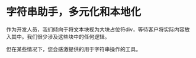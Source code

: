 # 字符串助手，多元化和本地化

作为开发人员，我们倾向于将文本块视为大块占位符div，等待客户将实际内容放入其中。我们很少涉及这些块中的任何逻辑。

但在某些情况下，您会感激提供的用于字符串操作的工具。

